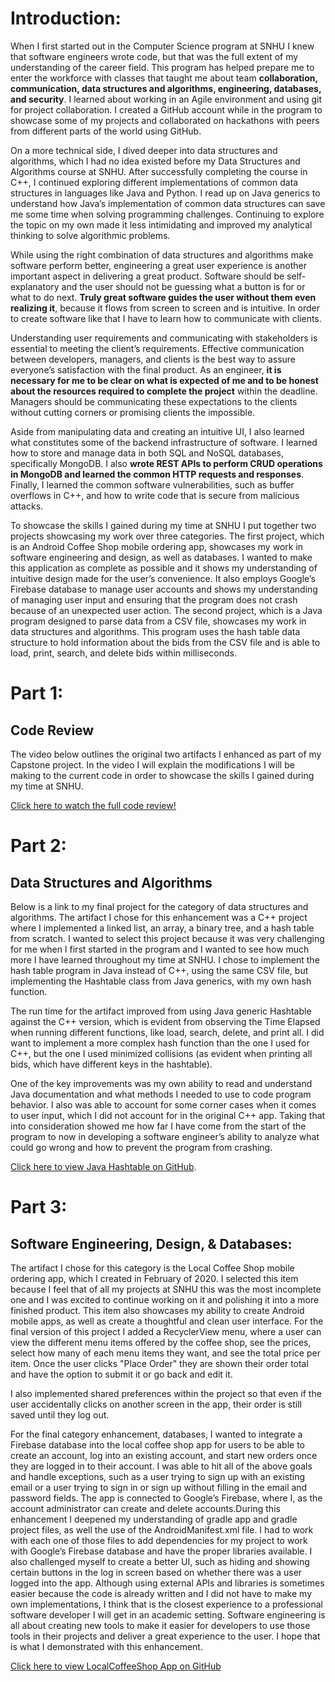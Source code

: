 <h1>Introduction:</h1>
<p color="black">When I first started out in the Computer Science program at SNHU I knew that software engineers wrote code, but that was the full extent of my understanding of the career field. This program has helped prepare me to enter the workforce with classes that taught me about team <b>collaboration, communication, data structures and algorithms, engineering, databases, and security</b>. I learned about working in an Agile environment and using git for project collaboration. I created a GitHub account while in the program to showcase some of my projects and collaborated on hackathons with peers from different parts of the world using GitHub.</p>
	
<p color="black">On a more technical side, I dived deeper into data structures and algorithms, which I had no idea existed before my Data Structures and Algorithms course at SNHU. After successfully completing the course in C++, I continued exploring different implementations of common data structures in languages like Java and Python. I read up on Java generics to understand how Java’s implementation of common data structures can save me some time when solving programming challenges. Continuing to explore the topic on my own made it less intimidating and improved my analytical thinking to solve algorithmic problems.</p>
	
<p color="black">While using the right combination of data structures and algorithms make software perform better, engineering a great user experience is another important aspect in delivering a great product. Software should be self-explanatory and the user should not be guessing what a button is for or what to do next. <b>Truly great software guides the user without them even realizing it</b>, because it flows from screen to screen and is intuitive. In order to create software like that I have to learn how to communicate with clients.</p>
	
<p color="black">Understanding user requirements and communicating with stakeholders is essential to meeting the client’s requirements. Effective communication between developers, managers, and clients is the best way to assure everyone’s satisfaction with the final product. As an engineer, <b>it is necessary for me to be clear on what is expected of me and to be honest about the resources required to complete the project</b> within the deadline. Managers should be communicating these expectations to the clients without cutting corners or promising clients the impossible.</p>
	
<p color="black">Aside from manipulating data and creating an intuitive UI, I also learned what constitutes some of the backend infrastructure of software. I learned how to store and manage data in both SQL and NoSQL databases, specifically MongoDB. I also <b>wrote REST APIs to perform CRUD operations in MongoDB and learned the common HTTP requests and responses</b>. Finally, I learned the common software vulnerabilities, such as buffer overflows in C++, and how to write code that is secure from malicious attacks.</p>
	
<p color="black">To showcase the skills I gained during my time at SNHU I put together two projects showcasing my work over three categories. The first project, which is an Android Coffee Shop mobile ordering app, showcases my work in software engineering and design, as well as databases. I wanted to make this application as complete as possible and it shows my understanding of intuitive design made for the user’s convenience. It also employs Google’s Firebase database to manage user accounts and shows my understanding of managing user input and ensuring that the program does not crash because of an unexpected user action. The second project, which is a Java program designed to parse data from a CSV file, showcases my work in data structures and algorithms. This program uses the hash table data structure to hold information about the bids from the CSV file and is able to load, print, search, and delete bids within milliseconds.</p>
	
<h1>Part 1:</h1>
<h2>Code Review</h2>
<p color="black">The video below outlines the original two artifacts I enhanced as part of my Capstone project. In the video I will explain the modifications I will be making to the current code in order to showcase the skills I gained during my time at SNHU.</p>

<a href="https://youtu.be/ITTD7Dc7htk">Click here to watch the full code review!</a>

<h1>Part 2:</h1>
<h2>Data Structures and Algorithms</h2>
<p color="black">
Below is a link to my final project for the category of data structures and algorithms. The artifact I chose for this enhancement was a C++ project where I implemented a linked list, an array, a binary tree, and a hash table from scratch. I wanted to select this project because it was very challenging for me when I first started in the program and I wanted to see how much more I have learned throughout my time at SNHU. I chose to implement the hash table program in Java instead of C++, using the same CSV file, but implementing the Hashtable class from Java generics, with my own hash function.</p>
	
<p color="black">The run time for the artifact improved from using Java generic Hashtable against the C++ version, which is evident from observing the Time Elapsed when running different functions, like load, search, delete, and print all. I did want to implement a more complex hash function than the one I used for C++, but the one I used minimized collisions (as evident when printing all bids, which have different keys in the hashtable).</p>

<p color="black">One of the key improvements was my own ability to read and understand Java documentation and what methods I needed to use to code program behavior. I also was able to account for some corner cases when it comes to user input, which I did not account for in the original C++ app. Taking that into consideration showed me how far I have come from the start of the program to now in developing a software engineer’s ability to analyze what could go wrong and how to prevent the program from crashing.</p>

<a href="https://github.com/leylashakir/java-hashtable.git">Click here to view Java Hashtable on GitHub</a>.

<h1>Part 3:</h1>
<h2>Software Engineering, Design, & Databases:</h2>
<p color="black">The artifact I chose for this category is the Local Coffee Shop mobile ordering app, which I created in February of 2020. I selected this item because I feel that of all my projects at SNHU this was the most incomplete one and I was excited to continue working on it and polishing it into a more finished product. This item also showcases my ability to create Android mobile apps, as well as create a thoughtful and clean user interface. For the final version of this project I added a RecyclerView menu, where a user can view the different menu items offered by the coffee shop, see the prices, select how many of each menu items they want, and see the total price per item. Once the user clicks "Place Order" they are shown their order total and have the option to submit it or go back and edit it.
</p>
<p color="black">I also implemented shared preferences within the project so that even if the user accidentally clicks on another screen in the app, their order is still saved until they log out.</p>
<p color="black">For the final category enhancement, databases, I wanted to integrate a Firebase database into the local coffee shop app for users to be able to create an account, log into an existing account, and start new orders once they are logged in to their account. I was able to hit all of the above goals and handle exceptions, such as a user trying to sign up with an existing email or a user trying to sign in or sign up without filling in the email and password fields. The app is connected to Google’s Firebase, where I, as the account administrator can create and delete accounts.During this enhancement I deepened my understanding of gradle app and gradle project files, as well the use of the AndroidManifest.xml file. I had to work with each one of those files to add dependencies for my project to work with Google’s Firebase database and have the proper libraries available. I also challenged myself to create a better UI, such as hiding and showing certain buttons in the log in screen based on whether there was a user logged into the app. Although using external APIs and libraries is sometimes easier because the code is already written and I did not have to make my own implementations, I think that is the closest experience to a professional software developer I will get in an academic setting. Software engineering is all about creating new tools to make it easier for developers to use those tools in their projects and deliver a great experience to the user. I hope that is what I demonstrated with this enhancement.</p>

<a href="https://github.com/leylashakir/LocalCoffeeShopApp">Click here to view LocalCoffeeShop App on GitHub</a>
